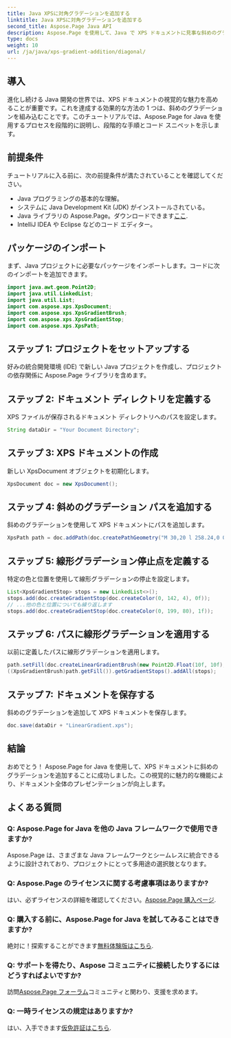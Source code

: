 ```yaml
---
title: Java XPSに対角グラデーションを追加する
linktitle: Java XPSに対角グラデーションを追加する
second_title: Aspose.Page Java API
description: Aspose.Page を使用して、Java で XPS ドキュメントに見事な斜めのグラデーションを追加する方法を学びます。視覚的なプレゼンテーションを簡単に向上させます。
type: docs
weight: 10
url: /ja/java/xps-gradient-addition/diagonal/
---
```

## 導入
進化し続ける Java 開発の世界では、XPS ドキュメントの視覚的な魅力を高めることが重要です。これを達成する効果的な方法の 1 つは、斜めのグラデーションを組み込むことです。このチュートリアルでは、Aspose.Page for Java を使用するプロセスを段階的に説明し、段階的な手順とコード スニペットを示します。
## 前提条件
チュートリアルに入る前に、次の前提条件が満たされていることを確認してください。
- Java プログラミングの基本的な理解。
- システムに Java Development Kit (JDK) がインストールされている。
-  Java ライブラリの Aspose.Page。ダウンロードできます[ここ](https://releases.aspose.com/page/java/).
- IntelliJ IDEA や Eclipse などのコード エディター。
## パッケージのインポート
まず、Java プロジェクトに必要なパッケージをインポートします。コードに次のインポートを追加できます。
```java
import java.awt.geom.Point2D;
import java.util.LinkedList;
import java.util.List;
import com.aspose.xps.XpsDocument;
import com.aspose.xps.XpsGradientBrush;
import com.aspose.xps.XpsGradientStop;
import com.aspose.xps.XpsPath;
```
## ステップ 1: プロジェクトをセットアップする
好みの統合開発環境 (IDE) で新しい Java プロジェクトを作成し、プロジェクトの依存関係に Aspose.Page ライブラリを含めます。
## ステップ 2: ドキュメント ディレクトリを定義する
XPS ファイルが保存されるドキュメント ディレクトリへのパスを設定します。
```java
String dataDir = "Your Document Directory";
```
## ステップ 3: XPS ドキュメントの作成
新しい XpsDocument オブジェクトを初期化します。
```java
XpsDocument doc = new XpsDocument();
```
## ステップ 4: 斜めのグラデーション パスを追加する
斜めのグラデーションを使用して XPS ドキュメントにパスを追加します。
```java
XpsPath path = doc.addPath(doc.createPathGeometry("M 30,20 l 258.24,0 0,56.64 -258.24,0 Z"));
```
## ステップ 5: 線形グラデーション停止点を定義する
特定の色と位置を使用して線形グラデーションの停止を設定します。
```java
List<XpsGradientStop> stops = new LinkedList<>();
stops.add(doc.createGradientStop(doc.createColor(0, 142, 4), 0f));
// ...他の色と位置についても繰り返します
stops.add(doc.createGradientStop(doc.createColor(0, 199, 80), 1f));
```
## ステップ 6: パスに線形グラデーションを適用する
以前に定義したパスに線形グラデーションを適用します。
```java
path.setFill(doc.createLinearGradientBrush(new Point2D.Float(10f, 10f), new Point2D.Float(228f, 100f)));
((XpsGradientBrush)path.getFill()).getGradientStops().addAll(stops);
```
## ステップ 7: ドキュメントを保存する
斜めのグラデーションを追加して XPS ドキュメントを保存します。
```java
doc.save(dataDir + "LinearGradient.xps");
```
## 結論
おめでとう！ Aspose.Page for Java を使用して、XPS ドキュメントに斜めのグラデーションを追加することに成功しました。この視覚的に魅力的な機能により、ドキュメント全体のプレゼンテーションが向上します。
## よくある質問
### Q: Aspose.Page for Java を他の Java フレームワークで使用できますか?
Aspose.Page は、さまざまな Java フレームワークとシームレスに統合できるように設計されており、プロジェクトにとって多用途の選択肢となります。
### Q: Aspose.Page のライセンスに関する考慮事項はありますか?
はい、必ずライセンスの詳細を確認してください。[Aspose.Page 購入ページ](https://purchase.aspose.com/buy).
### Q: 購入する前に、Aspose.Page for Java を試してみることはできますか?
絶対に！探索することができます[無料体験版はこちら](https://releases.aspose.com/).
### Q: サポートを得たり、Aspose コミュニティに接続したりするにはどうすればよいですか?
訪問[Aspose.Page フォーラム](https://forum.aspose.com/c/page/39)コミュニティと関わり、支援を求めます。
### Q: 一時ライセンスの規定はありますか?
はい、入手できます[仮免許証はこちら](https://purchase.aspose.com/temporary-license/).